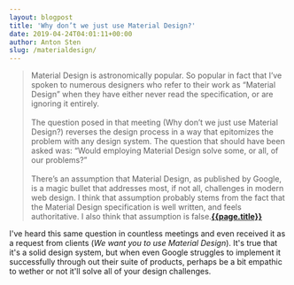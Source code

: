```yaml
---
layout: blogpost
title: 'Why don’t we just use Material Design?'
date: 2019-04-24T04:01:11+00:00
author: Anton Sten
slug: /materialdesign/
---
```


>Material Design is astronomically popular. So popular in fact that I’ve spoken to numerous designers who refer to their work as “Material Design” when they have either never read the specification, or are ignoring it entirely.<br /><br />
The question posed in that meeting (Why don’t we just use Material Design?) reverses the design process in a way that epitomizes the problem with any design system. The question that should have been asked was: “Would employing Material Design solve some, or all, of our problems?”
<br /><br />
There’s an assumption that Material Design, as published by Google, is a magic bullet that addresses most, if not all, challenges in modern web design. I think that assumption probably stems from the fact that the Material Design specification is well written, and feels authoritative. I also think that assumption is false.**[{{page.title}}](https://www.webdesignerdepot.com/2019/04/why-dont-we-just-use-material-design/)**

I've heard this same question in countless meetings and even received it as a request from clients (_We want you to use Material Design_). It's true that it's a solid design system, but when even Google struggles to implement it successfully through out their suite of products, perhaps be a bit empathic to wether or not it'll solve all of your design challenges.
